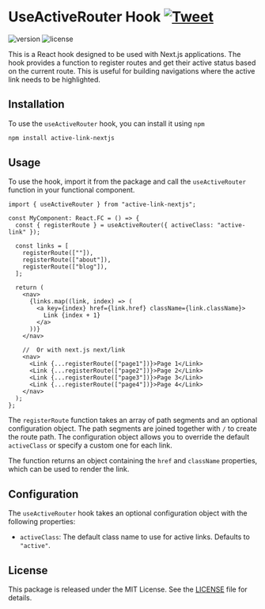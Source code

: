 # UseActiveRouter Hook  <a href="https://twitter.com/intent/tweet?text=%22Effortlessly%20Highlight%20Active%20Links%20in%20Your%20Next.js%20Application%20with%20useActiveRouter%20Hook%22%20by%20Rishabh%20%23DEVCommunity%20https%3A%2F%2Fdev.to%2Frishabhrpg%2Feffortlessly-highlight-active-links-in-your-nextjs-application-with-useactiverouter-hook-mfb" target="_blank">![Tweet](https://img.shields.io/twitter/url/http/shields.io.svg?style=social&logo=twitter)</a>
![version](https://img.shields.io/npm/v/active-link-nextjs?color=blue) ![license](https://img.shields.io/badge/license-MIT-blue.svg)

This is a React hook designed to be used with Next.js applications. The hook provides a function to register routes and get their active status based on the current route. This is useful for building navigations where the active link needs to be highlighted.

## Installation

To use the `useActiveRouter` hook, you can install it using `npm`

```bash
npm install active-link-nextjs
```

## Usage

To use the hook, import it from the package and call the `useActiveRouter` function in your functional component.

```tsx
import { useActiveRouter } from "active-link-nextjs";

const MyComponent: React.FC = () => {
  const { registerRoute } = useActiveRouter({ activeClass: "active-link" });

  const links = [
    registerRoute([""]),
    registerRoute(["about"]),
    registerRoute(["blog"]),
  ];

  return (
    <nav>
      {links.map((link, index) => (
        <a key={index} href={link.href} className={link.className}>
          Link {index + 1}
        </a>
      ))}
    </nav>

    //  Or with next.js next/link
    <nav>
      <Link {...registerRoute(["page1"])}>Page 1</Link>
      <Link {...registerRoute(["page2"])}>Page 2</Link>
      <Link {...registerRoute(["page3"])}>Page 3</Link>
      <Link {...registerRoute(["page4"])}>Page 4</Link>
    </nav>
  );
};
```

The `registerRoute` function takes an array of path segments and an optional configuration object. The path segments are joined together with `/` to create the route path. The configuration object allows you to override the default `activeClass` or specify a custom one for each link.

The function returns an object containing the `href` and `className` properties, which can be used to render the link.

## Configuration

The `useActiveRouter` hook takes an optional configuration object with the following properties:

- `activeClass`: The default class name to use for active links. Defaults to `"active"`.

## License

This package is released under the MIT License. See the [LICENSE](https://github.com/username/repo/blob/master/LICENSE) file for details.
